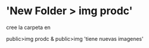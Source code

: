 # 'New Folder > img prodc'

cree la carpeta en 

public>img prodc &
public>img 'tiene nuevas imagenes'
